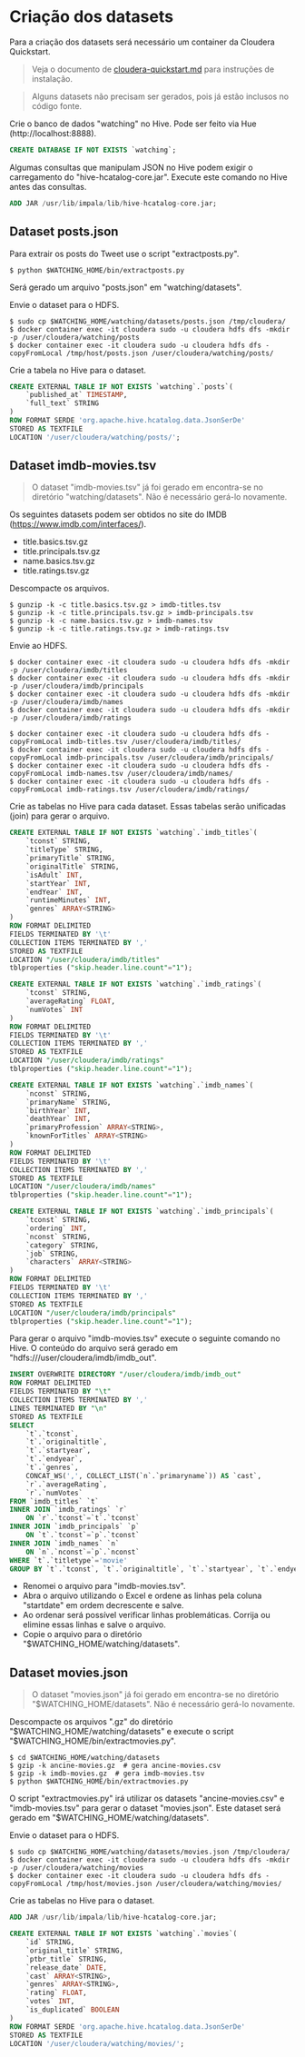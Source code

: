 # Criação dos datasets

Para a criação dos datasets será necessário um container da Cloudera Quickstart.

> Veja o documento de [cloudera-quickstart.md](cloudera-quickstart.md) para instruções de instalação.

> Alguns datasets não precisam ser gerados, pois já estão inclusos no código fonte.

Crie o banco de dados "watching" no Hive. Pode ser feito via Hue (http://localhost:8888).

```sql
CREATE DATABASE IF NOT EXISTS `watching`;
```

Algumas consultas que manipulam JSON no Hive podem exigir o carregamento do "hive-hcatalog-core.jar". Execute este comando no Hive antes das consultas.

```sql
ADD JAR /usr/lib/impala/lib/hive-hcatalog-core.jar;
```

## Dataset posts.json

Para extrair os posts do Tweet use o script "extractposts.py".

 ```shell
$ python $WATCHING_HOME/bin/extractposts.py
```

Será gerado um arquivo "posts.json" em "watching/datasets".

Envie o dataset para o HDFS.

```shell
$ sudo cp $WATCHING_HOME/watching/datasets/posts.json /tmp/cloudera/
$ docker container exec -it cloudera sudo -u cloudera hdfs dfs -mkdir -p /user/cloudera/watching/posts
$ docker container exec -it cloudera sudo -u cloudera hdfs dfs -copyFromLocal /tmp/host/posts.json /user/cloudera/watching/posts/
```

Crie a tabela no Hive para o dataset.

```sql
CREATE EXTERNAL TABLE IF NOT EXISTS `watching`.`posts`(
    `published_at` TIMESTAMP,
    `full_text` STRING
)
ROW FORMAT SERDE 'org.apache.hive.hcatalog.data.JsonSerDe'
STORED AS TEXTFILE
LOCATION '/user/cloudera/watching/posts/';
```

## Dataset imdb-movies.tsv

> O dataset "imdb-movies.tsv" já foi gerado em encontra-se no diretório "watching/datasets". Não é necessário gerá-lo novamente.

Os seguintes datasets podem ser obtidos no site do IMDB (https://www.imdb.com/interfaces/).

- title.basics.tsv.gz
- title.principals.tsv.gz
- name.basics.tsv.gz
- title.ratings.tsv.gz

Descompacte os arquivos.

```shell
$ gunzip -k -c title.basics.tsv.gz > imdb-titles.tsv
$ gunzip -k -c title.principals.tsv.gz > imdb-principals.tsv
$ gunzip -k -c name.basics.tsv.gz > imdb-names.tsv
$ gunzip -k -c title.ratings.tsv.gz > imdb-ratings.tsv
```

Envie ao HDFS.

```shell
$ docker container exec -it cloudera sudo -u cloudera hdfs dfs -mkdir -p /user/cloudera/imdb/titles
$ docker container exec -it cloudera sudo -u cloudera hdfs dfs -mkdir -p /user/cloudera/imdb/principals
$ docker container exec -it cloudera sudo -u cloudera hdfs dfs -mkdir -p /user/cloudera/imdb/names
$ docker container exec -it cloudera sudo -u cloudera hdfs dfs -mkdir -p /user/cloudera/imdb/ratings

$ docker container exec -it cloudera sudo -u cloudera hdfs dfs -copyFromLocal imdb-titles.tsv /user/cloudera/imdb/titles/
$ docker container exec -it cloudera sudo -u cloudera hdfs dfs -copyFromLocal imdb-principals.tsv /user/cloudera/imdb/principals/
$ docker container exec -it cloudera sudo -u cloudera hdfs dfs -copyFromLocal imdb-names.tsv /user/cloudera/imdb/names/
$ docker container exec -it cloudera sudo -u cloudera hdfs dfs -copyFromLocal imdb-ratings.tsv /user/cloudera/imdb/ratings/
```

Crie as tabelas no Hive para cada dataset. Essas tabelas serão unificadas (join) para gerar o arquivo.

```sql
CREATE EXTERNAL TABLE IF NOT EXISTS `watching`.`imdb_titles`(
    `tconst` STRING,
    `titleType` STRING,
    `primaryTitle` STRING,
    `originalTitle` STRING,
    `isAdult` INT,
    `startYear` INT,
    `endYear` INT,
    `runtimeMinutes` INT,
    `genres` ARRAY<STRING>
)
ROW FORMAT DELIMITED
FIELDS TERMINATED BY '\t'
COLLECTION ITEMS TERMINATED BY ','
STORED AS TEXTFILE
LOCATION "/user/cloudera/imdb/titles"
tblproperties ("skip.header.line.count"="1");

CREATE EXTERNAL TABLE IF NOT EXISTS `watching`.`imdb_ratings`(
    `tconst` STRING,
    `averageRating` FLOAT,
    `numVotes` INT
)
ROW FORMAT DELIMITED
FIELDS TERMINATED BY '\t'
COLLECTION ITEMS TERMINATED BY ','
STORED AS TEXTFILE
LOCATION "/user/cloudera/imdb/ratings"
tblproperties ("skip.header.line.count"="1");

CREATE EXTERNAL TABLE IF NOT EXISTS `watching`.`imdb_names`(
    `nconst` STRING,
    `primaryName` STRING,
    `birthYear` INT,
    `deathYear` INT,
    `primaryProfession` ARRAY<STRING>,
    `knownForTitles` ARRAY<STRING>
)
ROW FORMAT DELIMITED
FIELDS TERMINATED BY '\t'
COLLECTION ITEMS TERMINATED BY ','
STORED AS TEXTFILE
LOCATION "/user/cloudera/imdb/names"
tblproperties ("skip.header.line.count"="1");

CREATE EXTERNAL TABLE IF NOT EXISTS `watching`.`imdb_principals`(
    `tconst` STRING,
    `ordering` INT,
    `nconst` STRING,
    `category` STRING,
    `job` STRING,
    `characters` ARRAY<STRING>
)
ROW FORMAT DELIMITED
FIELDS TERMINATED BY '\t'
COLLECTION ITEMS TERMINATED BY ','
STORED AS TEXTFILE
LOCATION "/user/cloudera/imdb/principals"
tblproperties ("skip.header.line.count"="1");
```

Para gerar o arquivo "imdb-movies.tsv" execute o seguinte comando no Hive. O conteúdo do arquivo será gerado em "hdfs:///user/cloudera/imdb/imdb_out".

```sql
INSERT OVERWRITE DIRECTORY "/user/cloudera/imdb/imdb_out"
ROW FORMAT DELIMITED
FIELDS TERMINATED BY "\t"
COLLECTION ITEMS TERMINATED BY ','
LINES TERMINATED BY "\n"
STORED AS TEXTFILE
SELECT
    `t`.`tconst`,
    `t`.`originaltitle`,
    `t`.`startyear`,
    `t`.`endyear`,
    `t`.`genres`,
    CONCAT_WS(',', COLLECT_LIST(`n`.`primaryname`)) AS `cast`,
    `r`.`averageRating`,
    `r`.`numVotes`
FROM `imdb_titles` `t`
INNER JOIN `imdb_ratings` `r`
    ON `r`.`tconst`=`t`.`tconst`
INNER JOIN `imdb_principals` `p`
    ON `t`.`tconst`=`p`.`tconst`
INNER JOIN `imdb_names` `n`
    ON `n`.`nconst`=`p`.`nconst`
WHERE `t`.`titletype`='movie'
GROUP BY `t`.`tconst`, `t`.`originaltitle`, `t`.`startyear`, `t`.`endyear`, `t`.`genres`, `r`.`averagerating`, `r`.`numvotes`;
```

- Renomei o arquivo para "imdb-movies.tsv".
- Abra o arquivo utilizando o Excel e ordene as linhas pela coluna "startdate" em ordem decrescente e salve.
- Ao ordenar será possível verificar linhas problemáticas. Corrija ou elimine essas linhas e salve o arquivo.
- Copie o arquivo para o diretório "$WATCHING_HOME/watching/datasets".


## Dataset movies.json

> O dataset "movies.json" já foi gerado em encontra-se no diretório "$WATCHING_HOME/datasets". Não é necessário gerá-lo novamente.

Descompacte os arquivos ".gz" do diretório "$WATCHING_HOME/watching/datasets" e execute o script "$WATCHING_HOME/bin/extractmovies.py".

```shell
$ cd $WATCHING_HOME/watching/datasets
$ gzip -k ancine-movies.gz  # gera ancine-movies.csv
$ gzip -k imdb-movies.gz  # gera imdb-movies.tsv
$ python $WATCHING_HOME/bin/extractmovies.py
```

O script "extractmovies.py" irá utilizar os datasets "ancine-movies.csv" e "imdb-movies.tsv" para gerar o dataset "movies.json". Este dataset será gerado em "$WATCHING_HOME/watching/datasets".

Envie o dataset para o HDFS.

```shell
$ sudo cp $WATCHING_HOME/watching/datasets/movies.json /tmp/cloudera/
$ docker container exec -it cloudera sudo -u cloudera hdfs dfs -mkdir -p /user/cloudera/watching/movies
$ docker container exec -it cloudera sudo -u cloudera hdfs dfs -copyFromLocal /tmp/host/movies.json /user/cloudera/watching/movies/
```

Crie as tabelas no Hive para o dataset.

```sql
ADD JAR /usr/lib/impala/lib/hive-hcatalog-core.jar;

CREATE EXTERNAL TABLE IF NOT EXISTS `watching`.`movies`(
    `id` STRING,
    `original_title` STRING,
    `ptbr_title` STRING,
    `release_date` DATE,
    `cast` ARRAY<STRING>,
    `genres` ARRAY<STRING>,
    `rating` FLOAT,
    `votes` INT,
    `is_duplicated` BOOLEAN
)
ROW FORMAT SERDE 'org.apache.hive.hcatalog.data.JsonSerDe'
STORED AS TEXTFILE
LOCATION '/user/cloudera/watching/movies/';
```
